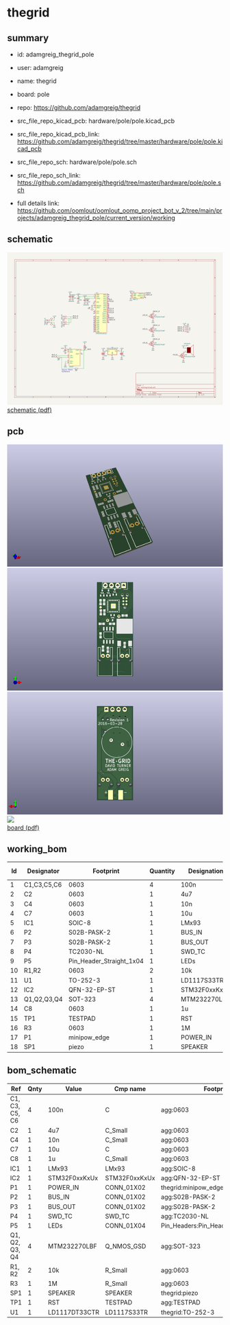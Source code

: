 # thegrid
 
## summary 
* id: adamgreig_thegrid_pole
* user: adamgreig
* name: thegrid
* board: pole
* repo: https://github.com/adamgreig/thegrid
* src_file_repo_kicad_pcb: hardware/pole/pole.kicad_pcb
* src_file_repo_kicad_pcb_link: https://github.com/adamgreig/thegrid/tree/master/hardware/pole/pole.kicad_pcb


* src_file_repo_sch: hardware/pole/pole.sch
* src_file_repo_sch_link: https://github.com/adamgreig/thegrid/tree/master/hardware/pole/pole.sch
* full details link: https://github.com/oomlout/oomlout_oomp_project_bot_v_2/tree/main/projects/adamgreig_thegrid_pole/current_version/working  

## schematic  
![](working_schematic_600.png)  
[schematic (pdf)](working_schematic.pdf) 






















## pcb  
![](working_3d_600.png) 
![](working_3d_front_600.png)  
![](working_3d_back_600.png)  
![](working_600.png)  
[board (pdf)](working.pdf)  

## working_bom
| Id | Designator | Footprint | Quantity | Designation | Supplier and ref |  | None | 
| --- | --- | --- | --- | --- | --- | --- | --- | 
| 1 | C1,C3,C5,C6 | 0603 | 4 | 100n |  |  | [''] | 
| 2 | C2 | 0603 | 1 | 4u7 |  |  | [''] | 
| 3 | C4 | 0603 | 1 | 10n |  |  | [''] | 
| 4 | C7 | 0603 | 1 | 10u |  |  | [''] | 
| 5 | IC1 | SOIC-8 | 1 | LMx93 |  |  | [''] | 
| 6 | P2 | S02B-PASK-2 | 1 | BUS_IN |  |  | [''] | 
| 7 | P3 | S02B-PASK-2 | 1 | BUS_OUT |  |  | [''] | 
| 8 | P4 | TC2030-NL | 1 | SWD_TC |  |  | [''] | 
| 9 | P5 | Pin_Header_Straight_1x04 | 1 | LEDs |  |  | [''] | 
| 10 | R1,R2 | 0603 | 2 | 10k |  |  | [''] | 
| 11 | U1 | TO-252-3 | 1 | LD1117S33TR |  |  | [''] | 
| 12 | IC2 | QFN-32-EP-ST | 1 | STM32F0xxKxUx |  |  | [''] | 
| 13 | Q1,Q2,Q3,Q4 | SOT-323 | 4 | MTM232270LBF |  |  | [''] | 
| 14 | C8 | 0603 | 1 | 1u |  |  | [''] | 
| 15 | TP1 | TESTPAD | 1 | RST |  |  | [''] | 
| 16 | R3 | 0603 | 1 | 1M |  |  | [''] | 
| 17 | P1 | minipow_edge | 1 | POWER_IN |  |  | [''] | 
| 18 | SP1 | piezo | 1 | SPEAKER |  |  | [''] | 


## bom_schematic
| Ref | Qnty | Value | Cmp name | Footprint | Description | Vendor | DNP | 
| --- | --- | --- | --- | --- | --- | --- | --- | 
| C1, C3, C5, C6 | 4 | 100n | C | agg:0603 |  |  |  | 
| C2 | 1 | 4u7 | C_Small | agg:0603 |  |  |  | 
| C4 | 1 | 10n | C_Small | agg:0603 |  |  |  | 
| C7 | 1 | 10u | C | agg:0603 |  |  |  | 
| C8 | 1 | 1u | C_Small | agg:0603 |  |  |  | 
| IC1 | 1 | LMx93 | LMx93 | agg:SOIC-8 |  |  |  | 
| IC2 | 1 | STM32F0xxKxUx | STM32F0xxKxUx | agg:QFN-32-EP-ST |  |  |  | 
| P1 | 1 | POWER_IN | CONN_01X02 | thegrid:minipow_edge |  |  |  | 
| P2 | 1 | BUS_IN | CONN_01X02 | agg:S02B-PASK-2 |  |  |  | 
| P3 | 1 | BUS_OUT | CONN_01X02 | agg:S02B-PASK-2 |  |  |  | 
| P4 | 1 | SWD_TC | SWD_TC | agg:TC2030-NL |  |  |  | 
| P5 | 1 | LEDs | CONN_01X04 | Pin_Headers:Pin_Header_Straight_1x04 |  |  |  | 
| Q1, Q2, Q3, Q4 | 4 | MTM232270LBF | Q_NMOS_GSD | agg:SOT-323 |  |  |  | 
| R1, R2 | 2 | 10k | R_Small | agg:0603 |  |  |  | 
| R3 | 1 | 1M | R_Small | agg:0603 |  |  |  | 
| SP1 | 1 | SPEAKER | SPEAKER | thegrid:piezo |  |  |  | 
| TP1 | 1 | RST | TESTPAD | agg:TESTPAD |  |  |  | 
| U1 | 1 | LD1117DT33CTR | LD1117S33TR | thegrid:TO-252-3 |  |  |  | 



